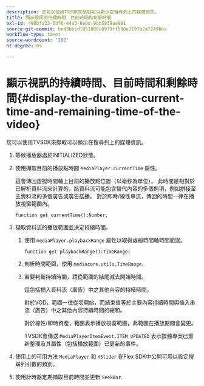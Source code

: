```yaml
---
description: 您可以使用TVSDK來擷取可以顯示在搜尋列上的媒體資訊。
title: 顯示視訊的持續時間、目前時間和剩餘時間
exl-id: 490bfa22-6df6-44a3-8e0d-9bb5939ae881
source-git-commit: be43bbbd1051886c8979ff590a3197b2a7249b6a
workflow-type: tm+mt
source-wordcount: '292'
ht-degree: 0%

---
```


# 顯示視訊的持續時間、目前時間和剩餘時間{#display-the-duration-current-time-and-remaining-time-of-the-video}

您可以使用TVSDK來擷取可以顯示在搜尋列上的媒體資訊。

1. 等候播放器處於INITIALIZED狀態。
1. 使用擷取目前的播放點時間 `MediaPlayer.currentTime` 屬性。

   這會傳回虛擬時間軸上目前的播放點位置（以毫秒為單位）。 此時間是相對於已解析資料流來計算的，該資料流可能包含替代內容的多個例項，例如拼接至主資料流的多個廣告或廣告插播。 對於即時/線性串流，傳回的時間一律在播放視窗範圍內。

   ```
   function get currentTime():Number;
   ```

1. 擷取資料流的播放範圍並決定持續時間。
   1. 使用 `mediaPlayer.playbackRange` 屬性以取得虛擬時間軸時間範圍。

      ```
      function get playbackRange():TimeRange;
      ```

   1. 剖析時間範圍，使用 `mediacore.utils.TimeRange`.
   1. 若要判斷持續時間，請從範圍的結尾減去開始時間。

      這包括插入資料流（廣告）中之其他內容的持續時間。

      對於VOD，範圍一律從零開始，而結束值等於主要內容持續時間與插入串流（廣告）中之其他內容持續時間的總和。

      對於線性/即時資產，範圍表示播放視窗範圍，此範圍在播放期間會變更。

      TVSDK會傳送 `MediaPlayerItemEvent.ITEM_UPDATED` 表示媒體專案已重新整理及其屬性（包括播放範圍）已更新的事件。

1. 使用上的可用方法 `MediaPlayer` 和 `HSlider` 在Flex SDK中公開可用以設定搜尋列引數的類別。

1. 使用計時器定期擷取目前時間並更新 `SeekBar`.
